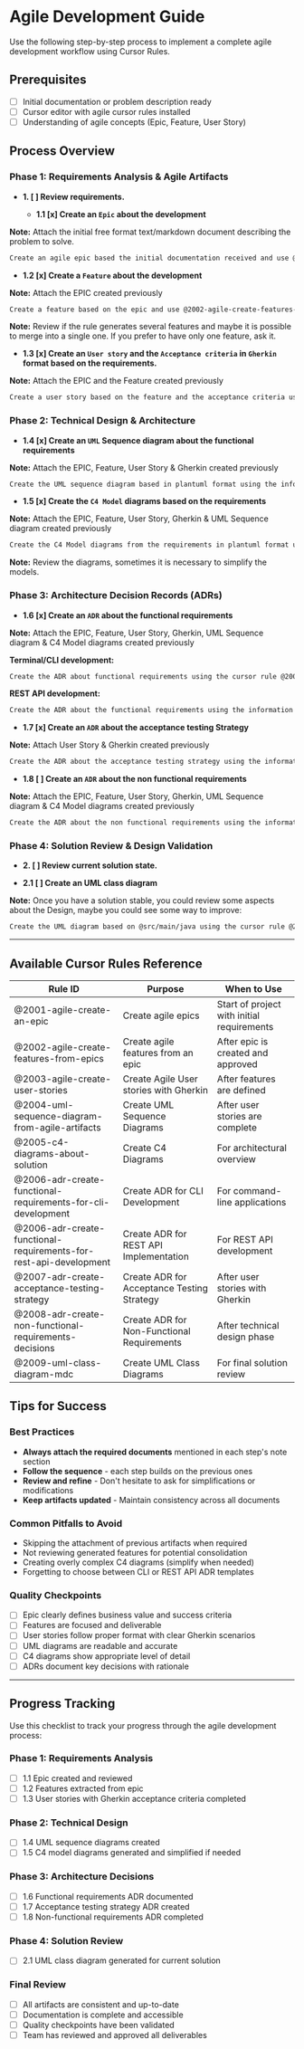 # Agile Development Guide

Use the following step-by-step process to implement a complete agile development workflow using Cursor Rules.

## Prerequisites
- [ ] Initial documentation or problem description ready
- [ ] Cursor editor with agile cursor rules installed
- [ ] Understanding of agile concepts (Epic, Feature, User Story)

## Process Overview

### Phase 1: Requirements Analysis & Agile Artifacts

- **1. [ ] Review requirements.**

  - **1.1 [x] Create an `Epic` about the development**

**Note:** Attach the initial free format text/markdown document describing the problem to solve.

```bash
Create an agile epic based the initial documentation received and use @2001-agile-create-an-epic
```

  - **1.2 [x] Create a `Feature` about the development**

**Note:** Attach the EPIC created previously

```bash
Create a feature based on the epic and use @2002-agile-create-features-from-epics
```

**Note:** Review if the rule generates several features and maybe it is possible to merge into a single one. If you prefer to have only one feature, ask it.

  - **1.3 [x] Create an `User story` and the `Acceptance criteria` in `Gherkin` format based on the requirements.**

**Note:** Attach the EPIC and the Feature created previously

```bash
Create a user story based on the feature and the acceptance criteria using the information provided with the cursor rule @2003-agile-create-user-stories
```

### Phase 2: Technical Design & Architecture

  - **1.4 [x] Create an `UML` Sequence diagram about the functional requirements**

**Note:** Attach the EPIC, Feature, User Story & Gherkin created previously

```bash
Create the UML sequence diagram based in plantuml format using the information provided with the cursor rule @2004-uml-sequence-diagram-from-agile-artifacts
```

  - **1.5 [x] Create the `C4 Model` diagrams based on the requirements**

**Note:** Attach the EPIC, Feature, User Story, Gherkin & UML Sequence diagram created previously

```bash
Create the C4 Model diagrams from the requirements in plantuml format using the information provided with the cursor rule @2005-c4-diagrams-about-solution
```

**Note:** Review the diagrams, sometimes it is necessary to simplify the models.

### Phase 3: Architecture Decision Records (ADRs)

  - **1.6 [x] Create an `ADR` about the functional requirements**

**Note:** Attach the EPIC, Feature, User Story, Gherkin, UML Sequence diagram & C4 Model diagrams created previously

**Terminal/CLI development:**

```bash
Create the ADR about functional requirements using the cursor rule @2006-adr-create-functional-requirements-for-cli-development
```

**REST API development:**

```bash
Create the ADR about the functional requirements using the information provided with the cursor rule @2006-adr-create-functional-requirements-for-rest-api-development
```

  - **1.7 [x] Create an `ADR` about the acceptance testing Strategy**

**Note:** Attach User Story & Gherkin created previously

```bash
Create the ADR about the acceptance testing strategy using the information provided with the cursor rule @2007-adr-create-acceptance-testing-strategy
```

  - **1.8 [ ] Create an `ADR` about the non functional requirements**

**Note:** Attach the EPIC, Feature, User Story, Gherkin, UML Sequence diagram & C4 Model diagrams created previously

```bash
Create the ADR about the non functional requirements using the information provided with the cursor rule @2008-adr-create-non-functional-requirements-decisions
```

### Phase 4: Solution Review & Design Validation

- **2. [ ] Review current solution state.**

 - **2.1 [ ] Create an UML class diagram**

**Note:** Once you have a solution stable, you could review some aspects about the Design, maybe you could see some way to improve:

```bash
Create the UML diagram based on @src/main/java using the cursor rule @2009-uml-class-diagram-mdc
```

---

## Available Cursor Rules Reference

| Rule ID | Purpose | When to Use |
|---|---|----|
| @2001-agile-create-an-epic | Create agile epics | Start of project with initial requirements |
| @2002-agile-create-features-from-epics | Create agile features from an epic | After epic is created and approved |
| @2003-agile-create-user-stories | Create Agile User stories with Gherkin | After features are defined |
| @2004-uml-sequence-diagram-from-agile-artifacts | Create UML Sequence Diagrams | After user stories are complete |
| @2005-c4-diagrams-about-solution | Create C4 Diagrams | For architectural overview |
| @2006-adr-create-functional-requirements-for-cli-development | Create ADR for CLI Development | For command-line applications |
| @2006-adr-create-functional-requirements-for-rest-api-development | Create ADR for REST API Implementation | For REST API development |
| @2007-adr-create-acceptance-testing-strategy | Create ADR for Acceptance Testing Strategy | After user stories with Gherkin |
| @2008-adr-create-non-functional-requirements-decisions | Create ADR for Non-Functional Requirements | After technical design phase |
| @2009-uml-class-diagram-mdc | Create UML Class Diagrams | For final solution review |

## Tips for Success

### Best Practices
- **Always attach the required documents** mentioned in each step's note section
- **Follow the sequence** - each step builds on the previous ones
- **Review and refine** - Don't hesitate to ask for simplifications or modifications
- **Keep artifacts updated** - Maintain consistency across all documents

### Common Pitfalls to Avoid
- Skipping the attachment of previous artifacts when required
- Not reviewing generated features for potential consolidation
- Creating overly complex C4 diagrams (simplify when needed)
- Forgetting to choose between CLI or REST API ADR templates

### Quality Checkpoints
- [ ] Epic clearly defines business value and success criteria
- [ ] Features are focused and deliverable
- [ ] User stories follow proper format with clear Gherkin scenarios
- [ ] UML diagrams are readable and accurate
- [ ] C4 diagrams show appropriate level of detail
- [ ] ADRs document key decisions with rationale

---

## Progress Tracking

Use this checklist to track your progress through the agile development process:

### Phase 1: Requirements Analysis
- [ ] 1.1 Epic created and reviewed
- [ ] 1.2 Features extracted from epic
- [ ] 1.3 User stories with Gherkin acceptance criteria completed

### Phase 2: Technical Design
- [ ] 1.4 UML sequence diagrams created
- [ ] 1.5 C4 model diagrams generated and simplified if needed

### Phase 3: Architecture Decisions
- [ ] 1.6 Functional requirements ADR documented
- [ ] 1.7 Acceptance testing strategy ADR created
- [ ] 1.8 Non-functional requirements ADR completed

### Phase 4: Solution Review
- [ ] 2.1 UML class diagram generated for current solution

### Final Review
- [ ] All artifacts are consistent and up-to-date
- [ ] Documentation is complete and accessible
- [ ] Quality checkpoints have been validated
- [ ] Team has reviewed and approved all deliverables
